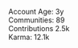 Account Age: 3y                                                      
Communities: 89                                                    
Contributions 2.5k                                                  
Karma: 12.1k                                                      